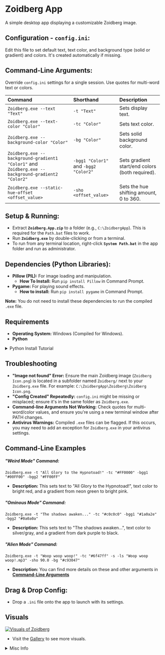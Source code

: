 # Zoidberg App
A simple desktop app displaying a customizable Zoidberg image.

## Configuration - `config.ini`:
Edit this file to set default text, text color, and background type (solid or gradient) and colors. It's created automatically if missing.

## Command-Line Arguments:
Override `config.ini` settings for a single session. Use quotes for multi-word text or colors.

| Command | Shorthand | Description |
| :--- | :--- | :--- |
| `Zoidberg.exe --text "Text"` | `-t "Text"` | Sets display text. |
| `Zoidberg.exe --text-color "Color"` | `-tc "Color"` | Sets text color. |
| `Zoidberg.exe --background-color "Color"` | `-bg "Color"` | Sets solid background color. |
| `Zoidberg.exe --background-gradient1 "Color1"` and `Zoidberg.exe --background-gradient2 "Color2"` | `-bgg1 "Color1"` and `-bgg2 "Color2"` | Sets gradient start/end colors (both required). |
| `Zoidberg.exe --static-hue-offset <offset_value>` | `-sho <offset_value>` | Sets the hue shifting amount, 0 to 360. |

## Setup & Running:
* Extract **`Zoidberg.App.zip`** to a folder (e.g., `C:\ZoidbergApp`). This is required for the `Path.bat` files to work.
* Run **`Zoidberg.exe`** by double-clicking or from a terminal.
* To run from any terminal location, right-click **`System Path.bat`** in the app folder and run as administrator.

## Dependencies (Python Libraries):
* **Pillow (PIL):** For image loading and manipulation.
    * **How To Install:** Run `pip install Pillow` in Command Prompt.
* **Pygame:** For playing sound effects.
    * **How to install:** Run `pip install pygame` in Command Prompt.

**Note:** You do not need to install these dependencies to run the compiled `.exe` file.

## Requirements
* **Operating System:** Windows (Compiled for Windows).
* **Python**

<details>
  <summary>Python Install Tutorial</summary>

> ### [Python Installation Guide](https://www.youtube.com/watch?v=ddGTXBhaGWA)
> #### [@Amit.Thinks](https://www.youtube.com/@Amit.Thinks)
> 
>  <a href="https://www.youtube.com/watch?v=ddGTXBhaGWA">
> <div align="center">
>
>  https://github.com/user-attachments/assets/f069793d-8245-4164-aaeb-631a388f9df3
>  </div>
>
> In this video, learn to download and install Python 3.13.5 on Windows 11. We will also run a sample Python code.
>
>
> Python Tutorial (English): https://bit.ly/3znnb1y
>
> Python Tutorial (Hindi): https://youtu.be/b97WsOM9BYg
>
> Python Study Material: https://studyopedia.com/tutorials/python3/
> 
> Google Colab Tutorial: https://youtu.be/iMlMfrXJYSg
> 
> Anaconda Tutorial: https://youtu.be/ovlID7gefzE
> 
> Jupyter Notebook Tutorial: https://youtu.be/Ou-7G9VQugg
> 
> PyCharm Tutorial: https://youtu.be/nixcq6mEGWQ
> 
> Pandas Tutorial (English): https://youtu.be/yFoVs3_wvPo
> 
> Pandas Tutorial (Hindi): https://youtu.be/57POFzZ7f60
> 
> NumPy Tutorial (English): https://youtu.be/WsENswmSz6M
> 
> NumPy Tutorial (Hindi): https://youtu.be/roqStVWNR7Q
> 
> Matplotlib Tutorial (English): https://youtu.be/DFBkTIhptOQ
> 
> Matplotlib Tutorial (Hindi): https://youtu.be/vBCXsAd_swk
> 
> #Python #Windows #installation
> -------------------------------------------------------------------------------
> 
> ✔️My Website - https://studyopedia.com
> 
> ✔️Join Us at 59/month: https://bit.ly/3WV9sXK
> 
> ✔️Data Analytics Tutorial: https://bit.ly/48MxVTU
> 
> ✔️Web Dev Tutorial: https://bit.ly/3tl9nlp
> 
> ✔️Free Study Material: https://bit.ly/3K7lzbP
> 
> 👉  Follow me
> LinkedIn - https://bit.ly/3C1CY4v
> Instagram - https://bit.ly/3z8Fg1d
> ---------------------------------------------------------------------------------
> 
> Tableau Tutorial⭐️https://youtu.be/4aTvjpdOMT4
> 
> Power BI Tutorial⭐️https://youtu.be/OITCW7ETz-M
> 
> Generative AI Course (English)⭐️https://bit.ly/3Vhsbxv
> 
> Generative AI Course (Hindi) ⭐️ https://bit.ly/3V76ZKp
> 
> Python Tutorial (English)⭐️ https://youtu.be/HakXpkXcjdI
> 
> Python Tutorial (Hindi)⭐️ https://youtu.be/b97WsOM9BYg
> 
> Pandas Tutorial (English)⭐️https://youtu.be/yFoVs3_wvPo
> 
> Pandas Tutorial (Hindi)⭐️https://youtu.be/57POFzZ7f60
> 
> NumPy Tutorial (English)⭐️https://youtu.be/WsENswmSz6M
> 
> NumPy Tutorial (Hindi)⭐️https://youtu.be/roqStVWNR7Q
> 
> Matplotlib Tutorial (English)⭐️https://youtu.be/DFBkTIhptOQ
> 
> Matplotlib Tutorial (Hindi)⭐️https://youtu.be/vBCXsAd_swk
> 
> Google Colab Tutorial ⭐️https://youtu.be/iMlMfrXJYSg
> 
> Anaconda Tutorial ⭐️ https://youtu.be/ovlID7gefzE
> 
> PyCharm Tutorial ⭐️https://youtu.be/nixcq6mEGWQ
> 
> SQL Tutorial ⭐️https://youtu.be/7dcYlJcGhqk
> 
> MySQL Tutorial⭐️https://youtu.be/sgpDAiF-18o
> 
> MySQL Workbench Tutorial: https://youtu.be/UzodkZUt5JY
> 
> HTML Tutorial ⭐️https://bit.ly/3VHaUvq
> 
> jQuery Tutorial (English)⭐️https://youtu.be/5BTWmXFOKlc
> 
> jQuery Tutorial (Hindi)⭐️https://youtu.be/bvmAsDvQ1NM
> 
> Bootstrap Tutorial⭐️https://youtu.be/nahewStckVU
> 
> ►  Programming - Free Study Material (Downloadable)
> 
> Machine Learning⭐️ https://studyopedia.com/tutorials/machine-learning
> 
> Deep Learning⭐️https://studyopedia.com/tutorials/deep-learning
> 
> Tableau ⭐️https://studyopedia.com/tutorials/tableau
> 
> Power BI ⭐️https://studyopedia.com/tutorials/power-bi
> 
> Python ⭐️https://studyopedia.com/tutorials/python3
> 
> Numpy ⭐️https://studyopedia.com/tutorials/numpy
> 
> Pandas ⭐️https://studyopedia.com/tutorials/pandas
> 
> Matplotlib ⭐️https://studyopedia.com/tutorials/matplotlib
> 
> Java ⭐️https://studyopedia.com/tutorials/java
> 
> C ⭐️https://studyopedia.com/tutorials/c-programming
> 
> C++ ⭐️https://studyopedia.com/tutorials/cpp/
> 
> C# ⭐️https://studyopedia.com/tutorials/csharp/
> 
> Android ⭐️https://studyopedia.com/tutorials/android
> R ⭐️https://studyopedia.com/tutorials/r-tutorial
> 
> Bootstrap⭐️https://studyopedia.com/tutorials/bootstrap/
> 
> HTML5 ⭐️https://studyopedia.com/tutorials/html5
> 
> JavaScript⭐️https://studyopedia.com/tutorials/javascript/
> 
> jQuery⭐️https://studyopedia.com/tutorials/jquery/
> 
> ►  Database  - Free Study Material (Downloadable)
> SQL ⭐️https://studyopedia.com/tutorials/sql
> 
> MySQL ⭐️https://studyopedia.com/tutorials/mysql
> 
> MongoDB⭐️https://studyopedia.com/tutorials/mongodb
> 
> Python🔥https://studyopedia.com/java/java-interview-questions-and-answers
> 
> Java 🔥https://studyopedia.com/python3/python-multiple-choice-questions/
> 
> Android🔥https://studyopedia.com/android/android-interview-questions/
> 
> ReactJS🔥https://studyopedia.com/reactjs/react-interview-questions
> 
> Bootstrap 🔥https://studyopedia.com/bootstrap/bootstrap-interview-questions
> 
> SQL 🔥https://studyopedia.com/sql/sql-interview-questions
> 
> MongoDB 🔥https://studyopedia.com/mongodb/mongodb-interview-questions
> 
> MySQL 🔥https://studyopedia.com/mysql/mysql-interview-questions
> 
> 👉 About Amit Thinks YouTube Channel
> I am Amit Diwan, a self-made Entrepreneur, running "Amit Thinks", a Tech YouTube Channel. Also running an E-Learning website "[studyopedia.com](https://studyopedia.com)".  We publish videos in  English and Hindi on Programming, Databases, and Web Dev Technologies. I have left a job offer from Accenture and 3 government jobs to follow my dream of being an
> entrepreneur.
>
> Join this channel to get access to the perks:
> https://www.youtube.com/channel/UCgnr2Lkl1LZf0IOKRDAoJ2g/join
>
> ►  Subscribe
> https://www.youtube.com/@Amit.Thinks/
</details>



## Troubleshooting
* **"Image not found" Error:** Ensure the main Zoidberg image (`Zoidberg Icon.png`) is located in a subfolder named `Zoidberg/` next to your `Zoidberg.exe` file. For example: `C:\ZoidbergApp\Zoidberg\Zoidberg Icon.png`.
* **"Config Created" Repeatedly:** `config.ini` might be missing or misplaced; ensure it's in the same folder as `Zoidberg.exe`.
* **Command-line Arguments Not Working:** Check quotes for multi-word/color values, and ensure you're using a new terminal window after PATH changes.
* **Antivirus Warnings:** Compiled `.exe` files can be flagged. If this occurs, you may need to add an exception for `Zoidberg.exe` in your antivirus settings.

## Command-Line Examples

##### **"Weird Mode" Command:**
`Zoidberg.exe -t "All Glory to the Hypnotoad!" -tc "#FF0000" -bgg1 "#00FF00" -bgg2 "#FF00FF"`
* **Description:** This sets text to "All Glory to the Hypnotoad!", text color to bright red, and a gradient from neon green to bright pink.

##### **"Ominous Mode" Command:**
`Zoidberg.exe -t "The shadows awaken..." -tc "#c0c0c0" -bgg1 "#1a0a2e" -bgg2 "#0a0a0a"`
* **Description:** This sets text to "The shadows awaken...", text color to silver/gray, and a gradient from dark purple to black.

##### **"Alien Mode" Command:**
`Zoidberg.exe -t "Woop woop woop!" -tc "#6f47ff" -s -ls "Woop woop woop!.mp3" -sho 90.0 -bg "#c93047"`
* **Description:** You can find more details on these and other arguments in [**Command-Line Arguments**](https://github.com/ackozu/Zoidberg/wiki/Gallery)

## Drag & Drop Config:
* Drop a `.ini` file onto the app to launch with its settings.

## Visuals
[![Visuals of Zoidberg](https://raw.githubusercontent.com/Zwarb/Zoidberg/refs/heads/main/zoidberg_app_screenshot.png)](https://github.com/Zwarb/Zoidberg/wiki/Gallery)
* Visit the [Gallery](https://github.com/Zwarb/Zoidberg/wiki/Gallery) to see more visuals.


<details>
  <summary>Misc Info</summary>

![Star History Chart](https://api.star-history.com/svg?repos=Zalgoo/Zoidberg&type=Date)


<details>
  <summary>Python Code</summary>

```Python
import tkinter as tk
import tkinter.font as tkfont
from tkinter import messagebox
from PIL import Image, ImageTk
import configparser
import os
import sys
import argparse
import threading
import pygame.mixer as mixer # Correctly imports and aliases mixer

# --- Color Utility Functions ---
def get_rgb_from_color_string(widget, color_string):
    """
    Converts a color string (name or hex) to an RGB tuple (0-255 range).
    Uses Tkinter's winfo_rgb for robustness with color names.
    Args:
        widget: A Tkinter widget (e.g., root window or canvas) to call winfo_rgb on.
        color_string: The color name (e.g., "red", "darkblue") or hex code (e.g., "#RRGGBB").
    Returns:
        An RGB tuple (R, G, B) where each component is 0-255. Defaults to black if invalid.
    """
    try:
        # winfo_rgb returns 16-bit values, so divide by 256 for 8-bit (0-255)
        r, g, b = widget.winfo_rgb(color_string)
        return (r // 256, g // 256, b // 256)
    except tk.TclError:
        # If winfo_rgb fails (invalid color name or malformed hex), fallback to black
        return (0, 0, 0) # Default to black if all else fails

def rgb_to_hex(rgb_tuple):
    """Converts an RGB tuple (R, G, B) to a hex color string (e.g., '#RRGGBB')."""
    # Ensure values are within 0-255 range
    r = max(0, min(255, rgb_tuple[0]))
    g = max(0, min(255, rgb_tuple[1]))
    b = max(0, min(255, rgb_tuple[2]))
    return '#%02x%02x%02x' % (r, g, b)

def interpolate_color(color1_rgb, color2_rgb, ratio):
    """
    Interpolates smoothly between two RGB colors based on a ratio.
    Ratio should be a float between 0.0 (fully color1) and 1.0 (fully color2).
    """
    r = int(color1_rgb[0] + (color2_rgb[0] - color1_rgb[0]) * ratio)
    g = int(color1_rgb[1] + (color2_rgb[1] - color1_rgb[1]) * ratio)
    b = int(color1_rgb[2] + (color2_rgb[2] - color1_rgb[2]) * ratio)
    return (r, g, b)


class ZoidbergApp:
    def __init__(self, master):
        self.master = master
        master.title("Why not Zoidberg?")
        master.geometry("500x550")
        master.minsize(300, 350)

        self.config = configparser.ConfigParser()

        # Initialize all config-related instance variables with defaults
        self.display_text = ""
        self.text_color = "black"
        self.background_type = "solid"
        self.background_color = "#F0F0F0"
        self.gradient_start_color = "#ADD8E6"
        self.gradient_end_color = "#87CEEB"
        self.sound_enabled = False # Sound feature flag
        self.launch_sound_filename = "woop.wav" # Default launch sound filename
        self.config_loaded_from_dropped_file = False # Flag to track if config came from a dropped file

        self.color_shift_enabled = False # Controls if *any* static shift is applied
        self.static_hue_offset = 0.0 # NEW: Degrees for static hue shift (0-360)


        # Determine the application base path
        if getattr(sys, 'frozen', False):
            # Running from a PyInstaller executable
            self.application_base_path = os.path.dirname(sys.executable)
        else:
            # Running as a .py script
            self.application_base_path = os.path.dirname(os.path.abspath(__file__))

        # Determine the primary config file path to use based on sys.argv
        # This allows drag-and-drop to set the config file BEFORE loading
        self.config_file = os.path.join(self.application_base_path, 'config.ini') # Default config file

        if len(sys.argv) > 1 and sys.argv[1].lower().endswith('.ini') and os.path.isfile(sys.argv[1]):
            self.config_file = sys.argv[1] # Use the dropped .ini as the primary config source
            self.config_loaded_from_dropped_file = True # Set flag

        self._load_config() # Loads from self.config_file
        self._parse_and_apply_command_line_args() # Applies overrides or skips if dropped .ini was primary

        # DEBUG: Print final loaded color shift settings
        print(f"DEBUG APP INIT: Color Shift Enabled: {self.color_shift_enabled}, Static Hue Offset: {self.static_hue_offset}")

        # Image related instance variables
        self.original_zoidberg_pil = None

        # Path to the image relative to the application base path
        image_path = os.path.join(self.application_base_path, "Zoidberg", "Zoidberg Icon.png")
        print(f"DEBUG __init__: Attempting to load image from: '{image_path}'") # DEBUG: Print image path

        if not os.path.exists(image_path):
            messagebox.showerror("Image Error", (f"Zoidberg image not found at '{image_path}'.\n"
                                                  "Please ensure the image path is correct."))
            master.destroy()
            return

        try:
            self.original_zoidberg_pil = Image.open(image_path)
            self.original_zoidberg_pil = self.original_zoidberg_pil.convert("RGBA") # Ensure it has an alpha channel initially
            print(f"DEBUG __init__: Image loaded. Original dimensions: {self.original_zoidberg_pil.size}") # DEBUG: Print original dims
        except Exception as e:
            messagebox.showerror("Image Error", f"Failed to load Zoidberg image: {e}")
            print(f"ERROR: Failed to load Zoidberg image: {e}") # DEBUG: Print error to console too
            master.destroy()
            return

        self.canvas = tk.Canvas(master, highlightthickness=0)
        self.canvas.pack(fill=tk.BOTH, expand=True)

        self.canvas_image_id = None
        self.canvas_text_id = None
        self.zoidberg_photo = None # Initialize as None; will be created/updated in _draw_content


        self._resize_job = None

        self.canvas.bind("<Configure>", self._on_resize_debounced)
        self.master.protocol("WM_DELETE_WINDOW", self._on_closing)

        self.master.update_idletasks()
        self._draw_content() # Initial draw

        # Initialize pygame mixer only if sound is enabled (remains here)
        if self.sound_enabled:
            try:
                mixer.init()
            except Exception as e:
                print(f"Warning: Could not initialize pygame mixer: {e}")
                self.sound_enabled = False # Disable sound if mixer fails to init

        # Play launch sound if enabled
        if self.sound_enabled:
            sound_path = os.path.join(self.application_base_path, "Zoidberg", "Sounds", self.launch_sound_filename)
            self._play_sound(sound_path)
        
        # No more animation loop to start here. Static shift is applied on draw.


    def _on_closing(self):
        """Handler for window closing event to properly quit pygame mixer."""
        if self.sound_enabled:
            if mixer.get_init():
                mixer.quit()
        
        # No color_shift_job to cancel here anymore.

        self.master.destroy()


    def _play_sound(self, sound_file_path):
        """Plays a sound file in a separate thread using pygame.mixer. (Basic implementation)"""
        # Ensure mixer is initialized before trying to play sound
        if not self.sound_enabled or not mixer.get_init():
            return

        print(f"DEBUG: Attempting to load and play sound from: '{sound_file_path}'")

        if not os.path.exists(sound_file_path):
            print(f"Warning: Sound file not found at '{sound_file_path}'")
            return
        
        # Define the threaded function that loads and plays the sound
        def play_threaded_sound():
            try:
                sound = mixer.Sound(sound_file_path) # Load the sound
                sound.play() # Play the sound
            except Exception as e:
                print(f"Error playing sound '{sound_file_path}': {e}")

        # Start the sound playback in a new thread
        threading.Thread(target=play_threaded_sound, daemon=True).start()


    def _parse_and_apply_command_line_args(self):
        """
        Parses command-line arguments and applies them as overrides.
        If the app was launched by dropping an .ini file, those settings are
        already loaded, and command-line flags would override them.
        """
        # Determine which arguments to parse
        args_to_parse = sys.argv[1:] # All arguments after the script/exe name

        # If the app was launched by dropping an .ini, that path is sys.argv[1].
        # We should remove it from the list of arguments argparse will try to parse
        # as regular flags, as its content has already been handled by _load_config.
        if self.config_loaded_from_dropped_file and len(args_to_parse) > 0 and args_to_parse[0] == self.config_file:
            print(f"DEBUG: Removing dropped INI file path '{self.config_file}' from argparse arguments.")
            args_to_parse = args_to_parse[1:] # Skip the INI file path

        # Standard argument parsing for normal launches or launches with additional args
        parser = argparse.ArgumentParser(
            description="Launch Zoidberg application with custom settings."
        )

        parser.add_argument(
            "-t", "--text",
            type=str,
            help="Set the display text for Zoidberg."
        )

        parser.add_argument(
            "-bg", "--background-color",
            type=str,
            help="Set the single background color (e.g., 'red', '#RRGGBB')."
        )

        parser.add_argument(
            "-bgg1", "--gradient-color1",
            type=str,
            help="Set the first gradient color."
        )

        parser.add_argument(
            "-bgg2", "--gradient-color2",
            type=str,
            help="Set the second gradient color."
        )

        parser.add_argument(
            "-tc", "--text-color",
            type=str,
            help="Set the color of the display text (e.g., 'white', '#RRGGBB')."
        )

        # Argument for sound
        parser.add_argument(
            "-s", "--enable-sound",
            action="store_true", # This makes it a boolean flag (true if present)
            help="Enable sound effects (e.g., launch sound)."
        )
        parser.add_argument(
            "-ls", "--launch-sound",
            type=str,
            help="Specify a custom launch sound filename (e.g., 'custom.wav'). Must be in Zoidberg/Sounds/."
        )
        # Arguments for static color shift
        parser.add_argument(
            "-cs", "--color-shift", # Re-purposing this flag to just enable static shift
            action="store_true",
            help="Enable static color shifting for Zoidberg."
        )
        parser.add_argument(
            "-sho", "--static-hue-offset", # NEW: Argument for static hue offset
            type=float,
            help="Apply a static hue shift to Zoidberg (degrees, 0-360)."
        )

        # Parse only the relevant arguments
        args = parser.parse_args(args_to_parse)

        # Apply command line arguments as overrides
        if args.text:
            self.display_text = args.text
        if args.text_color:
            self.text_color = args.text_color

        if args.enable_sound:
            self.sound_enabled = True # Command-line -s overrides config setting to True
        if args.launch_sound:
            self.launch_sound_filename = args.launch_sound

        # Apply new color shift settings from command line
        # If static_hue_offset is provided, it automatically enables color_shift_enabled
        if args.static_hue_offset is not None:
            self.static_hue_offset = args.static_hue_offset
            self.color_shift_enabled = True # Automatically enable if offset is given

        # If --color-shift flag is explicitly set (and static_hue_offset didn't already enable it)
        # This order ensures that if -sho is present, color_shift_enabled is True.
        # If -sho is NOT present, but -cs IS, then color_shift_enabled is still True.
        elif args.color_shift: 
            self.color_shift_enabled = True


        # Determine background type and colors based on command-line arguments
        # Gradient arguments take precedence if both are given.
        if args.gradient_color1 and args.gradient_color2:
            self.background_type = "gradient"
            self.gradient_start_color = args.gradient_color1
            self.gradient_end_color = args.gradient_color2
        elif args.background_color:
            self.background_color = args.background_color
            self.background_type = "solid" 
        # If neither explicit background argument is provided,
        # the background_type and colors will remain as loaded from config.ini,
        # which is the desired fallback.


    def _sanitize_config_value(self, value_string):
        """
        Removes potential inline comments, leading/trailing whitespace,
        and ensures consistent line endings from a config string.
        """
        if not isinstance(value_string, str):
            value_string = str(value_string)

        value_string = value_string.replace('\r', '').replace('\n', '')

        if ';' in value_string:
            value_string = value_string.split(';', 1)[0]

        if '#' in value_string and not value_string.strip().startswith('#'):
            value_string = value_string.split('#', 1)[0]

        return value_string.strip()


    def _load_config(self):
        """
        Loads all settings from the determined config file (self.config_file).
        Creates default sections if the default config.ini doesn't exist.
        """
        config_modified = False

        if self.config_file and os.path.exists(self.config_file):
            print(f"DEBUG: Loading configuration from: '{self.config_file}'")
            try:
                self.config.read(self.config_file)
            except Exception as e:
                messagebox.showerror("Config Error", f"Failed to read config file '{self.config_file}': {e}")
                # Fallback to default if primary config is invalid/unreadable
                self.config_file = os.path.join(self.application_base_path, 'config.ini')
                self.config_loaded_from_dropped_file = False # Reset flag as we're falling back
                print(f"DEBUG: Falling back to default config.ini: '{self.config_file}'")
                self.config.read(self.config_file)

        # If the determined config_file still doesn't exist (e.g., it was a bad dropped path, or default.ini is missing)
        if not os.path.exists(self.config_file):
            # This only happens if self.config_file was initially a non-existent dropped file,
            # OR if the default config.ini itself is missing.
            print(f"DEBUG: Config file '{self.config_file}' not found. Creating default config.")
            self.config['Settings'] = {
                'display_text': "Woop woop woop!",
                'text_color': "#c5d8ed",
                'sound_enabled': 'False', # Default to False
                'launch_sound': 'woop.wav', # Default launch sound
                'color_shift_enabled': 'False', # Default to False
                'static_hue_offset': '0.0' # NEW
            }
            self.config['Background'] = {
                'type': 'gradient', # Changed default to gradient to demonstrate
                'color': '#1a0c11',
                'start_color': '#87CEEB', # Lighter blue for better contrast
                'end_color': '#4682B4'   # Steel blue for clear gradient
            }
            config_modified = True
            messagebox.showinfo("Config Created", f"'{self.config_file}' was not found and has been created with default settings.\n"
                                                   "You can edit its sections ([Settings], [Background]) to customize text and background.")
        else: # Config file found, ensure all options are present (for older configs)
            if not self.config.has_section('Settings'):
                self.config['Settings'] = {
                    'display_text': "Woop woop woop!", 'text_color': "#c5d8ed",
                    'sound_enabled': 'False', 'launch_sound': 'woop.wav',
                    'color_shift_enabled': 'False', 'static_hue_offset': '0.0'
                }
                config_modified = True
            else:
                if not self.config.has_option('Settings', 'sound_enabled'):
                    self.config['Settings']['sound_enabled'] = 'False'
                    config_modified = True
                if not self.config.has_option('Settings', 'launch_sound'):
                    self.config['Settings']['launch_sound'] = 'woop.wav'
                    config_modified = True
                if not self.config.has_option('Settings', 'color_shift_enabled'): # NEW
                    self.config['Settings']['color_shift_enabled'] = 'False'
                    config_modified = True
                if not self.config.has_option('Settings', 'static_hue_offset'): # NEW
                    self.config['Settings']['static_hue_offset'] = '0.0'
                    config_modified = True


            if not self.config.has_section('Background'):
                self.config['Background'] = {
                    'type': 'gradient', 'color': '#1a0c11',
                    'start_color': '#87CEEB', 'end_color': '#4682B4'
                }
                config_modified = True

        if config_modified and not self.config_loaded_from_dropped_file: # Only write if we're managing the default config.ini
            self._write_config_with_comments()


        # Load values into instance variables from the (potentially updated) in-memory config
        self.display_text = self._sanitize_config_value(self.config.get('Settings', 'display_text', fallback="Default Text"))
        self.text_color = self._sanitize_config_value(self.config.get('Settings', 'text_color', fallback="#1a1a1a"))
        self.sound_enabled = self.config.getboolean('Settings', 'sound_enabled', fallback=False)
        self.launch_sound_filename = self._sanitize_config_value(self.config.get('Settings', 'launch_sound', fallback='woop.wav'))
        
        # NEW: Load color shift settings
        self.color_shift_enabled = self.config.getboolean('Settings', 'color_shift_enabled', fallback=False)
        self.static_hue_offset = float(self._sanitize_config_value(self.config.get('Settings', 'static_hue_offset', fallback='0.0')))


        self.background_type = self._sanitize_config_value(self.config.get('Background', 'type', fallback='solid'))
        self.background_color = self._sanitize_config_value(self.config.get('Background', 'color', fallback='#F0F0F0'))
        self.gradient_start_color = self._sanitize_config_value(self.config.get('Background', 'start_color', fallback='#ADD8E6'))
        self.gradient_end_color = self._sanitize_config_value(self.config.get('Background', 'end_color', fallback='#87CEEB'))


    def _write_config_with_comments(self):
        """
        Writes the config to file, manually adding desired comments.
        Only writes to the default config.ini, not to a dropped config file.
        """
        # Only write if we are managing the default config.ini (i.e., not a temporary dropped file)
        if not self.config_loaded_from_dropped_file:
            with open(self.config_file, 'w') as f:
                f.write('[Settings]\n')
                f.write(f'display_text = {self.config.get("Settings", "display_text")}\n')
                f.write(f'text_color = {self.config.get("Settings", "text_color")}\n')
                f.write(f'sound_enabled = {self.config.get("Settings", "sound_enabled")}\n')
                f.write('; Set to True to enable sound effects.\n')
                f.write(f'launch_sound = {self.config.get("Settings", "launch_sound")}\n')
                f.write('; Filename of the sound to play on app launch (e.g., "woop.wav"). Must be in Zoidberg/Sounds/.\n')
                f.write(f'color_shift_enabled = {self.config.get("Settings", "color_shift_enabled")}\n')
                f.write('; Set to True to apply a static color shift to Zoidberg.\n')
                f.write(f'static_hue_offset = {self.config.get("Settings", "static_hue_offset")}\n') # NEW
                f.write('; Static hue offset in degrees (0-360) applied to Zoidberg if color_shift_enabled is True.\n') # NEW
                f.write('\n')

                f.write('[Background]\n')
                f.write(f'type = {self.config.get("Background", "type")}\n')
                f.write('; To use a solid background, change \'type\' to \'solid\' and adjust \'color\':\n')
                f.write(f'color = {self.config.get("Background", "color")}\n')
                f.write('; Default Maroon Background Color (used if type = solid)\n')
                f.write('\n')
                f.write('; For gradient background, ensure \'type\' is \'gradient\' and adjust colors:\n')
                f.write(f'start_color = {self.config.get("Background", "start_color")}\n')
                f.write('; Light Blue (Start of Gradient)\n')
                f.write(f'end_color = {self.config.get("Background", "end_color")}\n')
                f.write('; Steel Blue (End of Gradient)\n')
        else:
            print(f"DEBUG: Not writing to config file, as a dropped INI was used: '{self.config_file}'")


    def _on_resize_debounced(self, event):
        """
        Handles the resize event with debouncing.
        Only calls _draw_content after a short delay (250ms), canceling previous pending calls.
        This prevents continuous redrawing during an active drag operation.
        """
        if self._resize_job:
            self.master.after_cancel(self._resize_job)
        self._resize_job = self.master.after(250, self._draw_content)

    def _draw_content(self):
        """
        Handles scaling the Zoidberg image and drawing it along with the text on the canvas.
        This function now also draws the background (solid or gradient).
        It applies a static color shift if enabled.
        """
        if not self.original_zoidberg_pil:
            return

        canvas_width = self.canvas.winfo_width()
        canvas_height = self.canvas.winfo_height()

        if canvas_width <= 0 or canvas_height <= 0:
            print(f"DEBUG _draw_content: Canvas size is invalid: {canvas_width}x{canvas_height}. Skipping draw.")
            return

        self.canvas.delete("all") # Clear the canvas (removes the old red rectangle too)

        # --- Draw Background (Solid or Gradient) ---
        # This will now correctly draw the background without the red overlay
        if self.background_type == 'solid':
            self.canvas.config(bg=self.background_color)
        elif self.background_type == 'gradient':
            start_rgb = get_rgb_from_color_string(self.master, self.gradient_start_color)
            end_rgb = get_rgb_from_color_string(self.master, self.gradient_end_color)

            for i in range(canvas_height):
                ratio = i / (canvas_height - 1) if canvas_height > 1 else 0
                interpolated_rgb = interpolate_color(start_rgb, end_rgb, ratio)
                interpolated_hex = rgb_to_hex(interpolated_rgb)

                self.canvas.create_rectangle(0, i, canvas_width, i + 1,
                                             fill=interpolated_hex, outline="")
        else:
            self.canvas.config(bg='#F0F0F0') # Fallback to a default color


        # --- Prepare Zoidberg Image (apply static color shift if enabled) ---
        current_zoidberg_pil = self.original_zoidberg_pil.copy()

        if self.color_shift_enabled:
            print(f"DEBUG _draw_content: Applying static color shift with hue offset {self.static_hue_offset}")
            
            # --- START Transparency Preservation Logic (Refined) ---
            # 1. Split the original RGBA image into its RGB and Alpha components
            #    Ensure the original image is RGBA (handled in __init__)
            if current_zoidberg_pil.mode == 'RGBA':
                r_orig, g_orig, b_orig, a_orig = current_zoidberg_pil.split()
            else: # Handle cases where original image might not have had an alpha channel, treat as fully opaque
                r_orig, g_orig, b_orig = current_zoidberg_pil.split()
                a_orig = Image.new('L', current_zoidberg_pil.size, 255) # Create a full opaque alpha channel


            # 2. Convert the RGB part to HSV
            rgb_image_for_hsv = Image.merge("RGB", (r_orig, g_orig, b_orig))
            hsv_image = rgb_image_for_hsv.convert("HSV")
            h, s, v = hsv_image.split()

            # 3. Apply hue offset to the hue band
            pil_hue_offset = int(self.static_hue_offset / 360 * 255)
            hue_lut = [(x + pil_hue_offset) % 256 for x in range(256)]
            h_shifted = h.point(hue_lut)

            # 4. Merge shifted HSV back to RGB
            hsv_shifted = Image.merge("HSV", (h_shifted, s, v))
            rgb_shifted_result = hsv_shifted.convert("RGB") # Convert back to RGB

            # 5. Merge the shifted RGB with the ORIGINAL alpha channel
            current_zoidberg_pil = Image.merge("RGBA", (rgb_shifted_result.split()[0], rgb_shifted_result.split()[1], rgb_shifted_result.split()[2], a_orig))
            # --- END Transparency Preservation Logic ---

        
        # --- Draw Zoidberg Image ---
        original_width, original_height = current_zoidberg_pil.size 

        width_scale = canvas_width / original_width
        height_scale = canvas_height / original_height
        scale_factor = min(width_scale, height_scale) * 0.85 

        new_width = int(original_width * scale_factor)
        new_height = int(original_height * scale_factor)

        if new_height < 1: new_height = 1
        if new_width < 1: new_width = 1
        print(f"DEBUG _draw_content: Scaled Zoidberg dimensions: {new_width}x{new_height}")

        scaled_zoidberg_pil = current_zoidberg_pil.resize((new_width, new_height), Image.LANCZOS)
        
        image_x = canvas_width / 2
        image_y = canvas_height / 2

        self.zoidberg_photo = ImageTk.PhotoImage(scaled_zoidberg_pil) 

        if self.canvas_image_id:
            if self.canvas.find_withtag(self.canvas_image_id):
                self.canvas.itemconfig(self.canvas_image_id, image=self.zoidberg_photo)
                print(f"DEBUG _draw_content: Updated existing canvas image item {self.canvas_image_id}.")
            else: # Item was deleted, recreate it
                self.canvas_image_id = self.canvas.create_image(image_x, image_y,
                                                                 image=self.zoidberg_photo,
                                                                 anchor=tk.CENTER)
                print(f"DEBUG _draw_content: Recreated canvas image item {self.canvas_image_id}.")
        else:
            self.canvas_image_id = self.canvas.create_image(image_x, image_y,
                                                             image=self.zoidberg_photo,
                                                             anchor=tk.CENTER)
            print(f"DEBUG _draw_content: Created new canvas image item {self.canvas_image_id}.")

        # --- Draw Text ---
        text_offset_y_ratio = 0.20

        text_y_on_image = new_height * text_offset_y_ratio
        final_text_y = (image_y - new_height / 2) + text_y_on_image 
        final_text_x = image_x

        base_font_size = 20
        base_image_width_for_font = 300

        font_size = max(8, int(base_font_size * (new_width / base_image_width_for_font)))
        font_style = ("Helvetica", font_size, "bold")

        text_wrap_width_pixels = new_width * 0.8
        if text_wrap_width_pixels < 10: text_wrap_width_pixels = 10

        # Update or create the text item
        if self.canvas_text_id:
            if self.canvas.find_withtag(self.canvas_text_id):
                self.canvas.itemconfig(self.canvas_text_id,
                                       text=self.display_text,
                                       font=font_style,
                                       fill=self.text_color,
                                       width=text_wrap_width_pixels)
                self.canvas.coords(self.canvas_text_id, final_text_x, final_text_y)
                print(f"DEBUG _draw_content: Updated existing canvas text item {self.canvas_text_id}.")
            else:
                self.canvas_text_id = self.canvas.create_text(final_text_x, final_text_y,
                                                             text=self.display_text,
                                                             font=font_style,
                                                             fill=self.text_color,
                                                             anchor=tk.CENTER,
                                                             width=text_wrap_width_pixels)
                print(f"DEBUG _draw_content: Recreated canvas text item {self.canvas_text_id}.")
        else:
            self.canvas_text_id = self.canvas.create_text(final_text_x, final_text_y,
                                                         text=self.display_text,
                                                         font=font_style,
                                                         fill=self.text_color,
                                                         anchor=tk.CENTER,
                                                         width=text_wrap_width_pixels)
            print(f"DEBUG _draw_content: Created new canvas text item {self.canvas_text_id}.")


# --- Main Application Execution ---
if __name__ == "__main__":
    # Initialize pygame mixer at the very start
    try:
        mixer.init() 
    except Exception as e:
        print(f"Warning: Could not initialize pygame mixer: {e}")
        # If mixer fails here, subsequent sound calls inside app might still fail.

    root = tk.Tk()
    app = ZoidbergApp(root)
    root.mainloop()
    
    # Quit pygame mixer when the application closes
    if mixer.get_init():
        mixer.quit()
```
</details>

###### **This app was made with AI**, Google Gemini to be exact.
